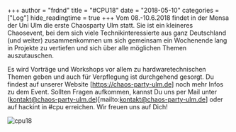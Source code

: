 +++
author = "frdnd"
title = "#CPU18"
date = "2018-05-10"
categories = ["Log"]
hide_readingtime = true
+++
Vom 08.-10.6.2018 findet in der Mensa der Uni Ulm die erste Chaosparty Ulm statt. Sie ist ein kleineres Chaosevent, bei dem sich viele Technikinteressierte aus ganz Deutschland (und weiter) zusammenkommen um sich gemeinsam ein Wochenende lang in Projekte zu vertiefen und sich über alle möglichen Themen auszutauschen.

Es wird Vorträge und Workshops vor allem zu hardwaretechnischen Themen geben und auch für Verpflegung ist durchgehend gesorgt. Du findest auf unserer Website [https://chaos-party-ulm.de] noch mehr Infos zu dem Event. Sollten Fragen aufkommen, kannst Du uns per Mail unter (kontakt@chaos-party-ulm.de)[mailto:kontakt@chaos-party-ulm.de] oder auf hackint in #cpu erreichen. Wir freuen uns auf Dich!

![cpu18](/post/post_2018-05-10_1/cpu18.png)

